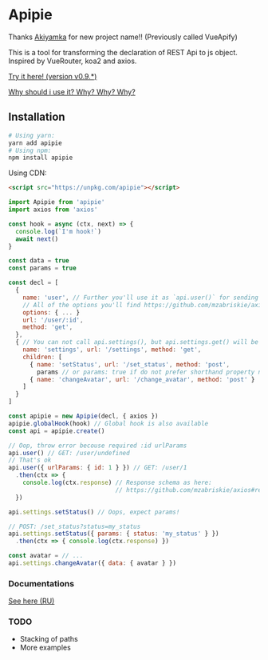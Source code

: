 # Apipie
Thanks [Akiyamka](https://github.com/akiyamka) for new project name!! (Previously called VueApify)

This is a tool for transforming the declaration of REST Api to js object.
Inspired by VueRouter, koa2 and axios.

[Try it here! (version v0.9.*)](https://jsfiddle.net/fl0pzz/1n90wtn0/7/)

[Why should i use it? Why? Why? Why?](/docs/en_US/whywhywhy.md)

## Installation

```bash
# Using yarn:
yarn add apipie
# Using npm:
npm install apipie
```

Using CDN:

```html
<script src="https://unpkg.com/apipie"></script>
```

```js
import Apipie from 'apipie'
import axios from 'axios'

const hook = async (ctx, next) => {
  console.log(`I'm hook!`)
  await next()
}

const data = true
const params = true

const decl = [
  {
    name: 'user', // Further you'll use it as `api.user()` for sending request
    // All of the options you'll find https://github.com/mzabriskie/axios#request-config
    options: { ... }
    url: '/user/:id',
    method: 'get',
  },
  { // You can not call api.settings(), but api.settings.get() will be available
    name: 'settings', url: '/settings', method: 'get',
    children: [
      { name: 'setStatus', url: '/set_status', method: 'post',
        params // or params: true if do not prefer shorthand property names syntax },
      { name: 'changeAvatar', url: '/change_avatar', method: 'post' }
    ]
  }
]

const apipie = new Apipie(decl, { axios })
apipie.globalHook(hook) // Global hook is also available
const api = apipie.create()

// Oop, throw error becouse required :id urlParams
api.user() // GET: /user/undefined
// That's ok
api.user({ urlParams: { id: 1 } }) // GET: /user/1
  .then(ctx => {
    console.log(ctx.response) // Response schema as here:
                              // https://github.com/mzabriskie/axios#response-schema
  })

api.settings.setStatus() // Oops, expect params!

// POST: /set_status?status=my_status
api.settings.setStatus({ params: { status: 'my_status' } })
  .then(ctx => { console.log(ctx.response) })

const avatar = // ...
api.settings.changeAvatar({ data: { avatar } })
```

### Documentations
[See here (RU)](/docs/ru_Ru/docs.md)

### TODO
* Stacking of paths
* More examples
